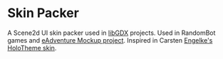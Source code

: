 Skin Packer
==========

A Scene2d UI skin packer used in [libGDX](https://github.com/libgdx/libgdx) projects.
Used in RandomBot games and [eAdventure Mockup project](https://github.com/e-ucm/ead).
Inspired in Carsten [Engelke's HoloTheme skin](https://github.com/carsten-engelke/HoloThemeLibgdx).
